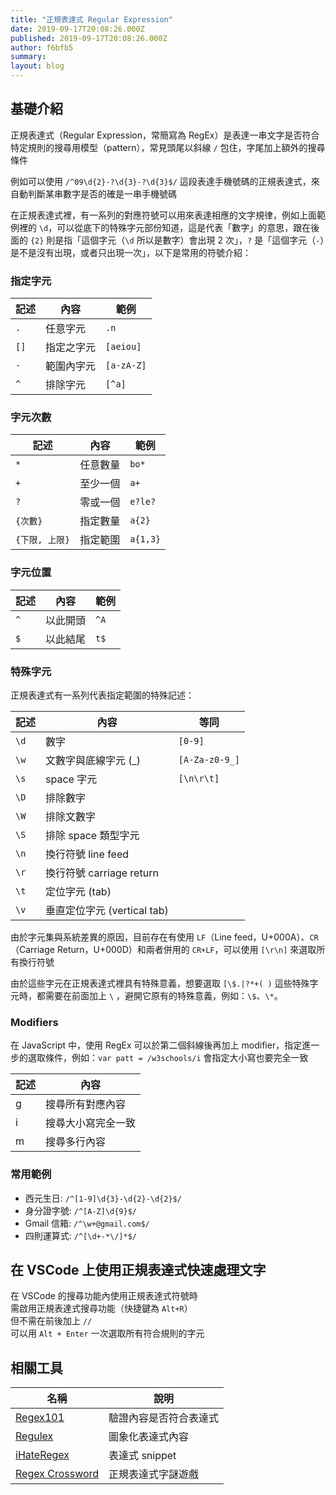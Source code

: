 ```yaml
---
title: "正規表達式 Regular Expression"
date: 2019-09-17T20:08:26.000Z
published: 2019-09-17T20:08:26.000Z
author: f6bfb5
summary:
layout: blog
---
```


## 基礎介紹

正規表達式（Regular Expression，常簡寫為 RegEx）是表達一串文字是否符合特定規則的搜尋用模型（pattern），常見頭尾以斜線 `/` 包住，字尾加上額外的搜尋條件

例如可以使用 `/^09\d{2}-?\d{3}-?\d{3}$/` 這段表達手機號碼的正規表達式，來自動判斷某串數字是否的確是一串手機號碼

在正規表達式裡，有一系列的對應符號可以用來表達相應的文字規律，例如上面範例裡的 `\d`，可以從底下的特殊字元部份知道，這是代表「數字」的意思，跟在後面的 `{2}` 則是指「這個字元（`\d` 所以是數字）會出現 2 次」，`?` 是「這個字元（`-`）是不是沒有出現，或者只出現一次」，以下是常用的符號介紹：

### 指定字元

| 記述 | 內容       | 範例       |
| ---- | ---------- | ---------- |
| `.`  | 任意字元   | `.n`       |
| `[]` | 指定之字元 | `[aeiou]`  |
| `-`  | 範圍內字元 | `[a-zA-Z]` |
| `^`  | 排除字元   | `[^a]`     |

### 字元次數

| 記述           | 內容     | 範例     |
| -------------- | -------- | -------- |
| `*`            | 任意數量 | `bo*`    |
| `+`            | 至少一個 | `a+`     |
| `?`            | 零或一個 | `e?le?`  |
| `{次數}`       | 指定數量 | `a{2}`   |
| `{下限, 上限}` | 指定範圍 | `a{1,3}` |

### 字元位置

| 記述 | 內容     | 範例 |
| ---- | -------- | ---- |
| `^`  | 以此開頭 | `^A` |
| `$`  | 以此結尾 | `t$` |

### 特殊字元

正規表達式有一系列代表指定範圍的特殊記述：

| 記述 | 內容                        | 等同           |
| ---- | --------------------------- | -------------- |
| `\d` | 數字                        | `[0-9]`        |
| `\w` | 文數字與底線字元 (\_)       | `[A-Za-z0-9_]` |
| `\s` | space 字元                  | `[\n\r\t]`     |
| `\D` | 排除數字                    |                |
| `\W` | 排除文數字                  |                |
| `\S` | 排除 space 類型字元         |                |
| `\n` | 換行符號 line feed          |                |
| `\r` | 換行符號 carriage return    |                |
| `\t` | 定位字元 (tab)              |                |
| `\v` | 垂直定位字元 (vertical tab) |                |

由於字元集與系統差異的原因，目前存在有使用 `LF`（Line feed，U+000A）、`CR`（Carriage Return，U+000D）和兩者併用的 `CR+LF`，可以使用 `[\r\n]` 來選取所有換行符號

由於這些字元在正規表達式裡具有特殊意義，想要選取 `[\$.|?*+( )` 這些特殊字元時，都需要在前面加上 `\` ，避開它原有的特殊意義，例如：`\$`、`\*`。

### Modifiers

在 JavaScript 中，使用 RegEx 可以於第二個斜線後再加上 modifier，指定進一步的選取條件，例如：`var patt = /w3schools/i` 會指定大小寫也要完全一致

| 記述 | 內容               |
| ---- | ------------------ |
| g    | 搜尋所有對應內容   |
| i    | 搜尋大小寫完全一致 |
| m    | 搜尋多行內容       |

### 常用範例

- 西元生日: `/^[1-9]\d{3}-\d{2}-\d{2}$/`
- 身分證字號: `/^[A-Z]\d{9}$/`
- Gmail 信箱: `/^\w+@gmail.com$/`
- 四則運算式: `/^[\d+-*\/]*$/`

## 在 VSCode 上使用正規表達式快速處理文字

在 VSCode 的搜尋功能內使用正規表達式符號時
<br>需啟用正規表達式搜尋功能（快捷鍵為 `Alt+R`）
<br>但不需在前後加上 `//`
<br>可以用 `Alt + Enter` 一次選取所有符合規則的字元

## 相關工具

| 名稱                                                              | 說明                   |
| ----------------------------------------------------------------- | ---------------------- |
| [Regex101](https://regex101.com/)                                 | 驗證內容是否符合表達式 |
| [Regulex](<https://jex.im/regulex/#!flags=&re=%5E(a%7Cb)*%3F%24>) | 圖象化表達式內容       |
| [iHateRegex](https://ihateregex.io/)                              | 表達式 snippet         |
| [Regex Crossword](https://regexcrossword.com/)                    | 正規表達式字謎遊戲     |
